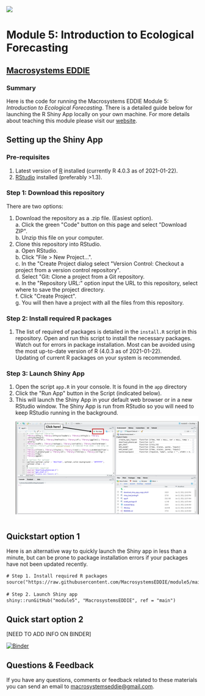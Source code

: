 ![](www/project-eddie-banner-2020_green.png)<!-- -->
# Module 5: Introduction to Ecological Forecasting
## [Macrosystems EDDIE](https://serc.carleton.edu/eddie/macrosystems/index.html)
### Summary
Here is the code for running the Macrosystems EDDIE Module 5: _Introduction to Ecological Forecasting_. There is a detailed guide below for launching the R Shiny App locally on your own machine. For more details about teaching this module please visit our [website](http://module5.macrosystemseddie.org/).

##  Setting up the Shiny App
### Pre-requisites
1. Latest version of [R](https://cran.r-project.org/) installed (currently R 4.0.3 as of 2021-01-22).  
2. [RStudio](https://rstudio.com/products/rstudio/download/) installed (preferably >1.3).  

### Step 1: Download this repository
There are two options:  
1. Download the repository as a .zip file. (Easiest option).  
    a.  Click the green "Code" button on this page and select "Download ZIP".  
    b.  Unzip this file on your computer.  
2. Clone this repository into RStudio.  
		a.  Open RStudio.  
		b.  Click "File > New Project...".  
		c.  In the "Create Project dialog select "Version Control: Checkout a project from a version control repository".  
		d. Select "Git: Clone a project from a Git repository.  
		e. In the "Repository URL:" option input the URL to this repository, select where to save the project directory.  
		f. Click "Create Project".  
		g. You will then have a project with all the files from this repository.  
		
### Step 2: Install required R packages
1. The list of required of packages is detailed in the `install.R` script in this repository. Open and run this script to install the necessary packages.  
  Watch out for errors in package installation. Most can be avoided using the most up-to-date version of R (4.0.3 as of 2021-01-22).  
  Updating of current R packages on your system is recommended.

### Step 3: Launch Shiny App
1. Open the script `app.R` in your console.  It is found in the `app` directory
2. Click the "Run App" button in the Script (indicated below).  
3. This will launch the Shiny App in your default web browser or in a new RStudio window. The Shiny App is run from RStudio so you will need to keep RStudio running in the background.  
![](www/launch_app.png)<!-- -->	

## Quickstart option 1
Here is an alternative way to quickly launch the Shiny app in less than a minute, but can be prone to package installation errors if your packages have not been updated recently.
```
# Step 1. Install required R packages
source("https://raw.githubusercontent.com/MacrosystemsEDDIE/module5/main/install.R")

# Step 2. Launch Shiny app
shiny::runGitHub("module5", "MacrosystemsEDDIE", ref = "main")
```

## Quick start option 2

[NEED TO ADD INFO ON BINDER]

[![Binder](https://mybinder.org/badge_logo.svg)](https://mybinder.org/v2/gh/rqthomas/module5/main?urlpath=shiny/app/)


## Questions & Feedback
If you have any questions, comments or feedback related to these materials you can send an email to [macrosystemseddie@gmail.com]().
 
